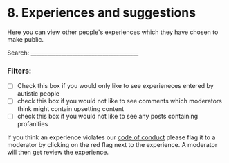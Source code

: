 # 8. Experiences and suggestions

Here you can view other people's experiences which they have chosen to make public. 

Search: _______________________________________

### Filters: 
- [ ] Check this box if you would only like to see experieneces entered by autistic people
- [ ] check this box if you would not like to see comments which moderators think might contain upsetting content
- [ ] check this box if you would not like to see any posts containing profanities

If you think an experience violates our [code of conduct]() please flag it to a moderator by clicking on the red flag next to the experience. 
A moderator will then get review the experience. 

#
